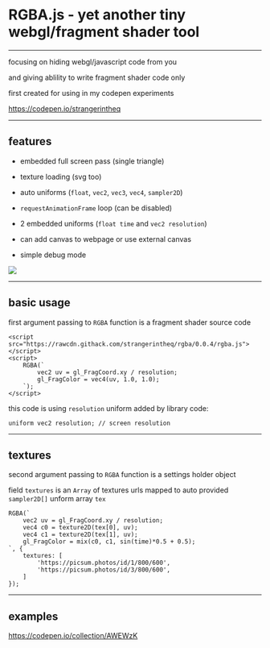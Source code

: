 # RGBA.js - yet another tiny webgl/fragment shader tool

---
 
 
 
 focusing on hiding webgl/javascript code from you 
 
 and giving ablility to write fragment shader code only
 
 first created for using in my codepen experiments 

 https://codepen.io/strangerintheq




---

## features

 - embedded full screen pass (single triangle) 
 
 - texture loading (svg too)

 - auto uniforms (`float`, `vec2`, `vec3`, `vec4`, `sampler2D`)
 
 - `requestAnimationFrame` loop (can be disabled)
 
 - 2 embedded uniforms (`float time` and `vec2 resolution`)

 - can add canvas to webpage or use external canvas 

 - simple debug mode
 
 ![](https://i.stack.imgur.com/5Ny6k.png)



---

## basic usage


first argument passing to `RGBA` function is a fragment shader source code

    <script src="https://rawcdn.githack.com/strangerintheq/rgba/0.0.4/rgba.js"></script>
    <script>
        RGBA(`
            vec2 uv = gl_FragCoord.xy / resolution;
            gl_FragColor = vec4(uv, 1.0, 1.0);
        `);
    </script>

this code is using `resolution` uniform added by library code:

    uniform vec2 resolution; // screen resolution


---

## textures

second argument passing to `RGBA` function is a settings holder object

field `textures` is an `Array` of textures urls mapped to auto provided `sampler2D[]` unform array `tex`





    RGBA(`
        vec2 uv = gl_FragCoord.xy / resolution;
        vec4 c0 = texture2D(tex[0], uv);
        vec4 c1 = texture2D(tex[1], uv);
        gl_FragColor = mix(c0, c1, sin(time)*0.5 + 0.5);
    `, { 
        textures: [
            'https://picsum.photos/id/1/800/600',
            'https://picsum.photos/id/3/800/600',
        ]
    });




---

## examples


https://codepen.io/collection/AWEWzK


